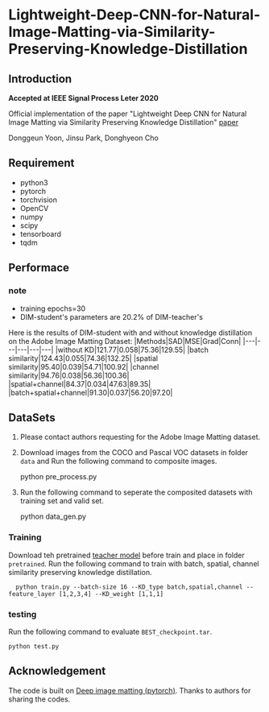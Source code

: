 # Lightweight-Deep-CNN-for-Natural-Image-Matting-via-Similarity-Preserving-Knowledge-Distillation
## Introduction
  **Accepted at IEEE Signal Process Leter 2020**
  
  Official implementation of the paper "Lightweight Deep CNN for Natural Image Matting via Similarity Preserving Knowledge Distillation" [paper](https://ieeexplore.ieee.org/document/9269400)
 
 Donggeun Yoon, Jinsu Park, Donghyeon Cho
 
## Requirement
- python3
- pytorch
- torchvision
- OpenCV
- numpy
- scipy
- tensorboard
- tqdm

## Performace
### note
- training epochs=30
- DIM-student's parameters are 20.2% of DIM-teacher's

Here is the results of DIM-student with and without knowledge distillation on the Adobe Image Matting Dataset:
|Methods|SAD|MSE|Grad|Conn|
|---|---|---|---|---|
|without KD|121.77|0.058|75.36|129.55|
|batch similarity|124.43|0.055|74.36|132.25|
|spatial similarity|95.40|0.039|54.71|100.92|
|channel similarity|94.76|0.038|56.36|100.36|
|spatial+channel|84.37|0.034|47.63|89.35|
|batch+spatial+channel|91.30|0.037|56.20|97.20|

## DataSets
1. Please contact authors requesting for the Adobe Image Matting dataset.
2. Download images from the COCO and Pascal VOC datasets in folder `data` and Run the following command to composite images.  

      python pre_process.py
      
3. Run the following command to seperate the composited datasets with training set and valid set.

      python data_gen.py

### Training
Download teh pretrained [teacher model](https://github.com/foamliu/Deep-Image-Matting-PyTorch) before train and place in folder `pretrained`.
Run the following command to train with batch, spatial, channel similarity preserving knowledge distillation.

      python train.py --batch-size 16 --KD_type batch,spatial,channel --feature_layer [1,2,3,4] --KD_weight [1,1,1]
  
### testing
Run the following command to evaluate `BEST_checkpoint.tar`.

    python test.py
    
    
## Acknowledgement
The code is built on [Deep image matting (pytorch)](https://github.com/foamliu/Deep-Image-Matting-PyTorch). Thanks to authors for sharing the codes.
